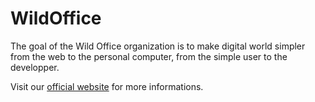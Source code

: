 # WildOffice

The goal of the Wild Office organization is to make digital world simpler from the web to the personal computer, from the simple user to the developper.

Visit our [official website]() for more informations.
